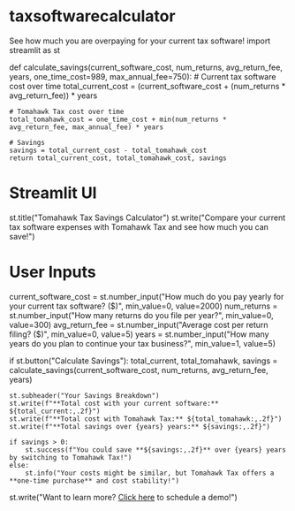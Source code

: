 # taxsoftwarecalculator
See how much you are overpaying for your current tax software!
import streamlit as st

def calculate_savings(current_software_cost, num_returns, avg_return_fee, years, one_time_cost=989, max_annual_fee=750):
    # Current tax software cost over time
    total_current_cost = (current_software_cost + (num_returns * avg_return_fee)) * years
    
    # Tomahawk Tax cost over time
    total_tomahawk_cost = one_time_cost + min(num_returns * avg_return_fee, max_annual_fee) * years
    
    # Savings
    savings = total_current_cost - total_tomahawk_cost
    return total_current_cost, total_tomahawk_cost, savings

# Streamlit UI
st.title("Tomahawk Tax Savings Calculator")
st.write("Compare your current tax software expenses with Tomahawk Tax and see how much you can save!")

# User Inputs
current_software_cost = st.number_input("How much do you pay yearly for your current tax software? ($)", min_value=0, value=2000)
num_returns = st.number_input("How many returns do you file per year?", min_value=0, value=300)
avg_return_fee = st.number_input("Average cost per return filing? ($)", min_value=0, value=5)
years = st.number_input("How many years do you plan to continue your tax business?", min_value=1, value=5)

if st.button("Calculate Savings"):
    total_current, total_tomahawk, savings = calculate_savings(current_software_cost, num_returns, avg_return_fee, years)
    
    st.subheader("Your Savings Breakdown")
    st.write(f"**Total cost with your current software:** ${total_current:,.2f}")
    st.write(f"**Total cost with Tomahawk Tax:** ${total_tomahawk:,.2f}")
    st.write(f"**Total savings over {years} years:** ${savings:,.2f}")
    
    if savings > 0:
        st.success(f"You could save **${savings:,.2f}** over {years} years by switching to Tomahawk Tax!")
    else:
        st.info("Your costs might be similar, but Tomahawk Tax offers a **one-time purchase** and cost stability!")

st.write("Want to learn more? [Click here](https://tomahawktax.com) to schedule a demo!")
